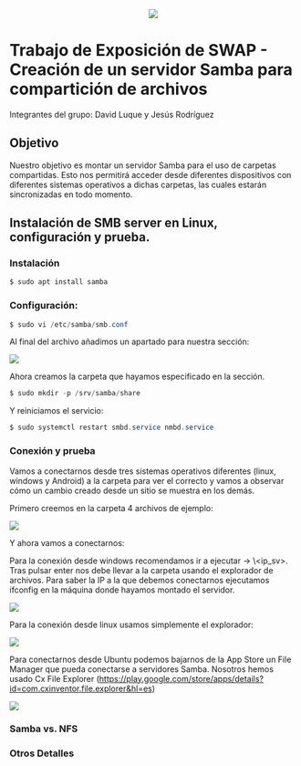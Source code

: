 <p align="center">
  <img src="https://www.redeszone.net/app/uploads/2018/03/Servidores-SAMBA.png?x=634&y=309">
</p>

# Trabajo de Exposición de SWAP - Creación de un servidor Samba para compartición de archivos
Integrantes del grupo: David Luque y Jesús Rodríguez

## Objetivo
Nuestro objetivo es montar un servidor Samba para el uso de carpetas compartidas. Esto nos permitirá acceder desde diferentes dispositivos con diferentes sistemas operativos a dichas carpetas, las cuales estarán sincronizadas en todo momento.

## Instalación de SMB server en Linux, configuración y prueba.

### Instalación

```PowerShell
$ sudo apt install samba
```

### Configuración:
```PowerShell
$ sudo vi /etc/samba/smb.conf
```
Al final del archivo añadimos un apartado para nuestra sección:

<img src="https://github.com/davidluque1/SWAP/blob/master/Trabajo%20Exposici%C3%B3n/fin_share.png">

Ahora creamos la carpeta que hayamos especificado en la sección. 

```PowerShell
$ sudo mkdir -p /srv/samba/share
```

Y reiniciamos el servicio: 

```PowerShell
$ sudo systemctl restart smbd.service nmbd.service
```
### Conexión y prueba

Vamos a conectarnos desde tres sistemas operativos diferentes (linux, windows y Android) a la carpeta para ver el correcto y vamos a observar cómo un cambio creado desde un sitio se muestra en los demás.

Primero creemos en la carpeta 4 archivos de ejemplo:

<img src="https://github.com/davidluque1/SWAP/blob/master/Trabajo%20Exposici%C3%B3n/touchs.png">

Y ahora vamos a conectarnos:

Para la conexión desde windows recomendamos ir a ejecutar -> \\<ip_sv>. Tras pulsar enter nos debe llevar a la carpeta usando el explorador de archivos. Para saber la IP a la que debemos conectarnos ejecutamos ifconfig en la máquina donde hayamos montado el servidor. 

<img src="https://github.com/davidluque1/SWAP/blob/master/Trabajo%20Exposici%C3%B3n/resultado_touchs.png">


Para la conexión desde linux usamos simplemente el explorador: 

<img src="https://github.com/davidluque1/SWAP/blob/master/Trabajo%20Exposici%C3%B3n/resultado_touchs_ubuntu.png">


Para conectarnos desde Ubuntu podemos bajarnos de la App Store un File Manager que pueda conectarse a servidores Samba. Nosotros hemos usado Cx File Explorer (https://play.google.com/store/apps/details?id=com.cxinventor.file.explorer&hl=es)

<img src="https://github.com/davidluque1/SWAP/blob/master/cambios_android.jpeg">

### Samba vs. NFS

### Otros Detalles
